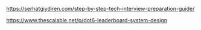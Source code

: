 https://serhatgiydiren.com/step-by-step-tech-interview-preparation-guide/

https://www.thescalable.net/p/dot6-leaderboard-system-design